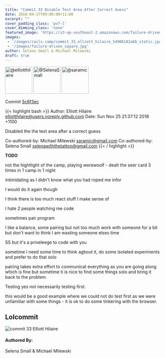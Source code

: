 ```yaml
---
title: "Commit 33 Disable Test Area After Correct Guess"
date: 2018-04-17T09:00:00+11:00
excerpt: ""
cover_padding_class: 'pv7-l'
cover_dimming_class: 'none'
featured_image: 'https://s3-ap-southeast-2.amazonaws.com/failure-driven-blog/railscamp-24-woodfield-hobart/commit_33_elliott_hilaire_54906182a6b.gif'
images:
 - '/images/rails-camp/commit_33_elliott_hilaire_54906182a6b_static.jpg'
 - '/images/failure-driven_square.jpg'
author: Selena Small & Michael Milewski 
draft: true
---
```


<img alt="@elliotthilaire" src="//github.com/elliotthilaire.png" style="display: inline; width: 88px;" height="88" />
<img alt="@SelenaSmall" src="//github.com/SelenaSmall.png" style="display: inline; width: 88px;" height="88" />
<img alt="@saramic" src="//github.com/saramic.png" style="display: inline; width: 88px;" height="88" />

Commit [5c6f3ec](https://github.com/failure-driven/railscamp-search-term/commit/5c6f3ec131cfe790cfb2e51ce7200a7cd711b34f)

{{< highlight bash >}}
Author: Elliott Hilaire <elliotthilaire@users.noreply.github.com>
Date:   Sun Nov 25 21:37:12 2018 +1100

Disabled the the text area after a correct guess

Co-authored-by: Michael Milewski <saramic@gmail.com>
Co-authored-by: Selena Small <selenawiththetattoo@gmail.com>
{{< / highlight >}}

**TODO**

not the hightlight of the camp, playing werewoolf - dealt the seer card 3
times in 1 camp in 1 night

intimidating as I didn't know what you had roped me infor

I would do it again though

I think there is too much react stuff I make sense of

I hate 2 people watching me code

sometimes pair program

I like a balance, some pairing but not too much work with someone for a bit
but don't want to think I am wasting someone elses time

SS but it's a priveleege to code with you

sometime I need some time to think agbout it, do some isolated experiments and
prefer to do that solo

pairing takes extra effort to communicat everything as you are going along
which is fine but sometime ti is nice to find some things solo and bring it
back to the problem

Testing yes not necessarily testing first.

this would be a good example where we could not do test first as we were
unfamiliar with some things - it is ok to do some tinkering with the browser.

## Lolcommit

![commit 33 Elliott Hilaire](https://s3-ap-southeast-2.amazonaws.com/failure-driven-blog/railscamp-24-woodfield-hobart/commit_33_elliott_hilaire_54906182a6b.gif)

#### Authored By:

Selena Small & Michael Milewski
